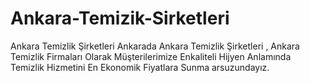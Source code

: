 Ankara-Temizik-Sirketleri
=========================

Ankara Temizlik Şirketleri  Ankarada Ankara Temizlik Şirketleri , Ankara Temizlik Firmaları Olarak Müşterilerimize Enkaliteli Hijyen Anlamında Temizlik Hizmetini En Ekonomik Fiyatlara Sunma arsuzundayız.

